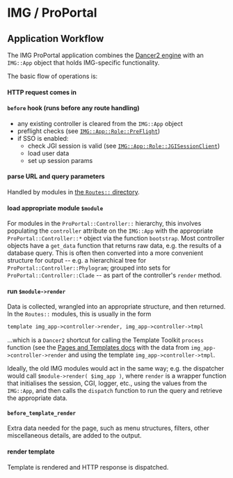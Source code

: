 # IMG / ProPortal #

## Application Workflow ##

The IMG ProPortal application combines the [Dancer2 engine](http://perldancer.org/) with an `IMG::App` object that holds IMG-specific functionality.


The basic flow of operations is:

#### HTTP request comes in ####

#### `before` hook (runs before any route handling) ####

* any existing controller is cleared from the `IMG::App` object
* preflight checks (see [`IMG::App::Role::PreFlight`](../../webui.cgi/IMG/App/Role/PreFlight.pm))
* if SSO is enabled:
  * check JGI session is valid (see [`IMG::App::Role::JGISessionClient`](../../webui.cgi/IMG/App/Role/JGISessionClient.pm))
  * load user data
  * set up session params

#### parse URL and query parameters ####

Handled by modules in [the `Routes::` directory](../lib/Routes/).

#### load appropriate module `$module` ####

For modules in the `ProPortal::Controller::` hierarchy, this involves populating the `controller` attribute on the `IMG::App` with the appropriate `ProPortal::Controller::*` object via the function `bootstrap`. Most controller objects have a `get_data` function that returns raw data, e.g. the results of a database query. This is often then converted into a more convenient structure for output -- e.g. a hierarchical tree for `ProPortal::Controller::Phylogram`; grouped into sets for `ProPortal::Controller::Clade` -- as part of the controller's `render` method.

#### run `$module->render` ####

Data is collected, wrangled into an appropriate structure, and then returned. In the `Routes::` modules, this is usually in the form

```perl
template img_app->controller->render, img_app->controller->tmpl
```

...which is a `Dancer2` shortcut for calling the Template Toolkit `process` function (see the [Pages and Templates docs](Pages_and_Templates.md) with the data from `img_app->controller->render` and using the template `img_app->controller->tmpl`.

Ideally, the old IMG modules would act in the same way; e.g. the dispatcher would call `$module->render( $img_app )`, where `render` is a wrapper function that initialises the session, CGI, logger, etc., using the values from the `IMG::App`, and then calls the `dispatch` function to run the query and retrieve the appropriate data.

#### `before_template_render` ####

Extra data needed for the page, such as menu structures, filters, other miscellaneous details, are added to the output.

#### render template ####

Template is rendered and HTTP response is dispatched.

